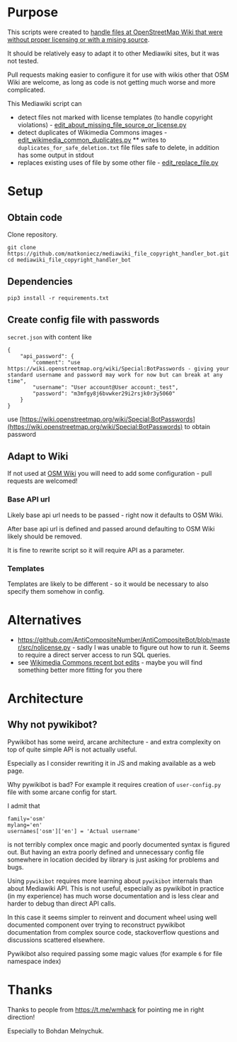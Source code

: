 # Purpose

This scripts were created to [handle files at OpenStreetMap Wiki that were without proper licensing or with a mising source](https://wiki.openstreetmap.org/wiki/User:Mateusz_Konieczny/notify_uploaders).

It should be relatively easy to adapt it to other Mediawiki sites, but it was not tested.

Pull requests making easier to configure it for use with wikis other that OSM Wiki are welcome, as long as code is not getting much worse and more complicated.

This Mediawiki script can 

* detect files not marked with license templates (to handle copyright violations) - [edit_about_missing_file_source_or_license.py](edit_about_missing_file_source_or_license.py)
* detect duplicates of Wikimedia Commons images - [edit_wikimedia_common_duplicates.py](edit_wikimedia_common_duplicates.py)
** writes to `duplicates_for_safe_deletion.txt` file files safe to delete, in addition has some output in stdout
* replaces existing uses of file by some other file - [edit_replace_file.py](edit_replace_file.py)
# Setup
## Obtain code
Clone repository.

```
git clone https://github.com/matkoniecz/mediawiki_file_copyright_handler_bot.git
cd mediawiki_file_copyright_handler_bot
```

## Dependencies

`pip3 install -r requirements.txt`

## Create config file with passwords

`secret.json` with content like 
```
{
	"api_password": {
        "comment": "use https://wiki.openstreetmap.org/wiki/Special:BotPasswords - giving your standard username and password may work for now but can break at any time",
		"username": "User account@User account:_test",
		"password": "m3mfgy8j6bvwker29i2rsjk0r3y5060"
	}
}
```

use [https://wiki.openstreetmap.org/wiki/Special:BotPasswords](https://wiki.openstreetmap.org/wiki/Special:BotPasswords) to obtain password
## Adapt to Wiki

If not used at [OSM Wiki](https://wiki.openstreetmap.org/) you will need to add some configuration - pull requests are welcomed!

### Base API url
Likely base api url needs to be passed - right now it defaults to OSM Wiki.

After base api url is defined and passed around defaulting to OSM Wiki likely should be removed.

It is fine to rewrite script so it will require API as a parameter.

### Templates

Templates are likely to be different - so it would be necessary to also specify them somehow in config.

# Alternatives

* https://github.com/AntiCompositeNumber/AntiCompositeBot/blob/master/src/nolicense.py - sadly I was unable to figure out how to run it. Seems to require a direct server access to run SQL queries.
* see [Wikimedia Commons recent bot edits](https://commons.wikimedia.org/wiki/Special:RecentChanges?hidehumans=1&translations=filter&hidecategorization=1&hideWikibase=1&hidelog=1&namespace=3&limit=500&days=7&urlversion=2) - maybe you will find something better more fitting for you there
# Architecture

## Why not pywikibot?

Pywikibot has some weird, arcane architecture - and extra complexity on top of quite simple API is not actually useful.

Especially as I consider rewriting it in JS and making available as a web page.

Why pywikibot is bad? For example it requires creation of `user-config.py` file with some arcane config for start.

I admit that

```
family='osm'
mylang='en'
usernames['osm']['en'] = 'Actual username'
```

is not terribly complex once magic and poorly documented syntax is figured out. But having an extra poorly defined and unnecessary config file somewhere in location decided by library is just asking for problems and bugs.

Using `pywikibot` requires more learning about `pywikibot` internals than about Mediawiki API. This is not useful, especially as pywikibot in practice (in my experience) has much worse documentation and is less clear and harder to debug than direct API calls.

In this case it seems simpler to reinvent and document wheel using well documented component over trying to reconstruct pywikibot documentation from complex source code, stackoverflow questions and discussions scattered elsewhere.

Pywikibot also required passing some magic values (for example `6` for file namespace index)

# Thanks

Thanks to people from https://t.me/wmhack for pointing me in right direction! 

Especially to Bohdan Melnychuk.
